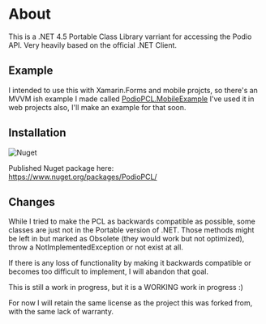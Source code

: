 About
=====
This is a .NET 4.5 Portable Class Library varriant for accessing the Podio API. Very heavily based on the official .NET Client.

Example
-------
I intended to use this with Xamarin.Forms and mobile projcts, so there's an MVVM ish example I made called [PodioPCL.MobileExample](https://github.com/OnsharpRyan/PodioPCL.MobileExample)
I've used it in web projects also, I'll make an example for that soon.

Installation
-------

![Nuget](https://www.nuget.org/Content/Logos/nugetlogo.png)

Published Nuget package here: https://www.nuget.org/packages/PodioPCL/

Changes
-------------

While I tried to make the PCL as backwards compatible as possible, some classes are just not in the Portable version of .NET. Those methods might be left in but marked as Obsolete (they would work but not optimized), throw a NotImplementedException or not exist at all.

If there is any loss of functionality by making it backwards compatible or becomes too difficult to implement, I will abandon that goal.

This is still a work in progress, but it is a WORKING work in progress :)

For now I will retain the same license as the project this was forked from, with the same lack of warranty.
